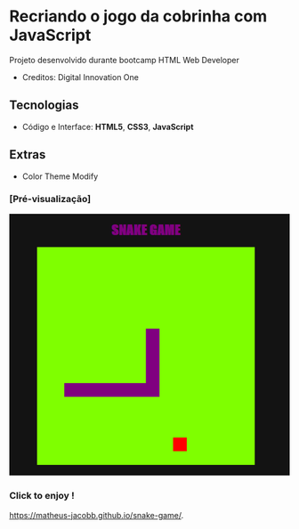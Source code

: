# Recriando o jogo da cobrinha com JavaScript

Projeto desenvolvido durante bootcamp HTML Web Developer

 - Creditos: Digital Innovation One 

## Tecnologias
* Código e Interface: **HTML5**, **CSS3**, **JavaScript**
  
 ## Extras
  - Color Theme Modify
 
 ### [Pré-visualização]
  ![img](screenshot-snakegame.PNG)

### Click to enjoy !
https://matheus-jacobb.github.io/snake-game/.
